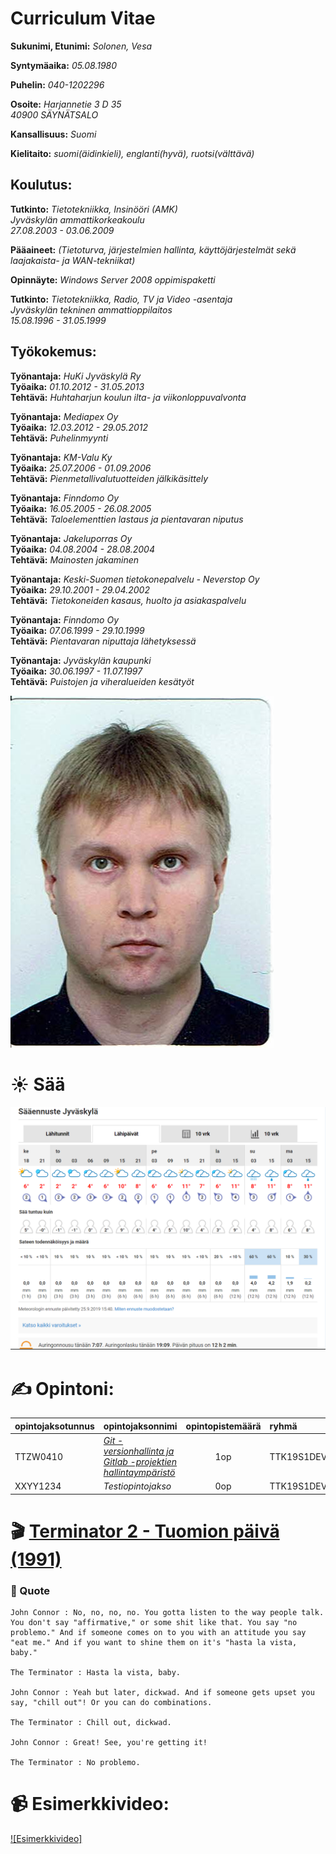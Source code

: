 # Curriculum Vitae

**Sukunimi, Etunimi:** *Solonen, Vesa*

**Syntymäaika:** *05.08.1980*

**Puhelin:** *040-1202296*

**Osoite:** *Harjannetie 3 D 35*  
*40900 SÄYNÄTSALO*

**Kansallisuus:** *Suomi*

**Kielitaito:** *suomi(äidinkieli), englanti(hyvä), ruotsi(välttävä)*


## Koulutus:

**Tutkinto:** *Tietotekniikka, Insinööri (AMK)*  
*Jyväskylän ammattikorkeakoulu*  
*27.08.2003 - 03.06.2009*

**Pääaineet:** *(Tietoturva, järjestelmien hallinta, käyttöjärjestelmät sekä laajakaista- ja WAN-tekniikat)*

**Opinnäyte:** *Windows Server 2008 oppimispaketti*

**Tutkinto:** *Tietotekniikka, Radio, TV ja Video -asentaja*  
*Jyväskylän tekninen ammattioppilaitos*  
*15.08.1996 - 31.05.1999*

## Työkokemus:

**Työnantaja:** *HuKi Jyväskylä Ry*  
**Työaika:** *01.10.2012 - 31.05.2013*  
**Tehtävä:** *Huhtaharjun koulun ilta- ja viikonloppuvalvonta*

**Työnantaja:** *Mediapex Oy*  
**Työaika:** *12.03.2012 - 29.05.2012*  
**Tehtävä:** *Puhelinmyynti*

**Työnantaja:** *KM-Valu Ky*  
**Työaika:** *25.07.2006 - 01.09.2006*  
**Tehtävä:** *Pienmetallivalutuotteiden jälkikäsittely*

**Työnantaja:** *Finndomo Oy*  
**Työaika:** *16.05.2005 - 26.08.2005*  
**Tehtävä:** *Taloelementtien lastaus ja pientavaran niputus*

**Työnantaja:** *Jakeluporras Oy*  
**Työaika:** *04.08.2004 - 28.08.2004*  
**Tehtävä:** *Mainosten jakaminen*

**Työnantaja:** *Keski-Suomen tietokonepalvelu - Neverstop Oy*  
**Työaika:** *29.10.2001 - 29.04.2002*  
**Tehtävä:** *Tietokoneiden kasaus, huolto ja asiakaspalvelu*

**Työnantaja:** *Finndomo Oy*  
**Työaika:** *07.06.1999 - 29.10.1999*  
**Tehtävä:** *Pientavaran niputtaja lähetyksessä*

**Työnantaja:** *Jyväskylän kaupunki*  
**Työaika:** *30.06.1997 - 11.07.1997*  
**Tehtävä:** *Puistojen ja viheralueiden kesätyöt*

![Kuva](src/passik.png "Kuva1")

# :sunny: Sää
![Kuva](src/Saa.png "Sää")
# &#9997; Opintoni:

| **opintojaksotunnus** | **opintojaksonnimi** | **opintopistemäärä** | **ryhmä**  | **lukukausi** |
| :-------------------- | :------------------- | :------------------: | :--------- | ------------: |
|  TTZW0410             |  [*Git -versionhallinta ja Gitlab -projektien hallintaympäristö*](https://asio.jamk.fi/pls/asio/asio_ectskuv1.kurssin_ks?ktun=TTZW0410&knro=&noclose=%20&lan=f) |  1op                 | TTK19S1DEV | syksy         |
|  XXYY1234             |  *Testiopintojakso*  |  0op                 | TTK19S1DEV | syksy         |

# &#127916; [Terminator 2 - Tuomion päivä (1991)](https://www.imdb.com/title/tt0103064/)
### &#128173; Quote
``` 
John Connor : No, no, no, no. You gotta listen to the way people talk. You don't say "affirmative," or some shit like that. You say "no problemo." And if someone comes on to you with an attitude you say "eat me." And if you want to shine them on it's "hasta la vista, baby."

The Terminator : Hasta la vista, baby.

John Connor : Yeah but later, dickwad. And if someone gets upset you say, "chill out"! Or you can do combinations.

The Terminator : Chill out, dickwad.

John Connor : Great! See, you're getting it!

The Terminator : No problemo.

```
# &#128249; Esimerkkivideo: 

[![Esimerkkivideo]](src/password.webm "Esimerkkivideo")

